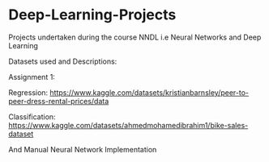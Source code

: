 # Deep-Learning-Projects
Projects undertaken during the course NNDL i.e Neural Networks and Deep Learning

Datasets used and Descriptions:

Assignment 1: 

Regression: https://www.kaggle.com/datasets/kristianbarnsley/peer-to-peer-dress-rental-prices/data

Classification: https://www.kaggle.com/datasets/ahmedmohamedibrahim1/bike-sales-dataset

And Manual Neural Network Implementation
